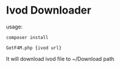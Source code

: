 # Ivod Downloader

usage:

    composer install

    GetF4M.php {ivod url}

It will download ivod file to ~/Download path